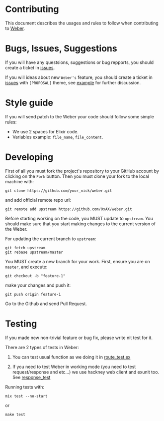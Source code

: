Contributing
================

This document describes the usages and rules to follow when contributing
to [Weber](https://github.com/0xAX/weber).

Bugs, Issues, Suggestions
==========================

If you will have any questsions, suggestions or bug repports, you should
create a ticket in [issues](https://github.com/0xAX/weber/issues).

If you will ideas about new `Weber's` feature, you should create a ticket
in [issues](https://github.com/0xAX/weber/issues) with `[PROPOSAL]` theme,
see [example](https://github.com/0xAX/weber/issues/28) for further discussion.

Style guide
===================

If you will send patch to the Weber your code should follow some simple rules:

  * We use 2 spaces for Elixir code.
  * Variables example: `file_name`, `file_content`.

Developing
====================

First of all you must fork the project's repository to your GitHub account by 
clicking on the `Fork` button. Then you must clone your fork to the local machine
with:

```
git clone https://github.com/your_nick/weber.git
```

and add official remote repo  url:

```
git remote add upstream https://github.com/0xAX/weber.git
```

Before starting working on the code, you MUST update to `upstream`.
You should make sure that you start making changes to the current version
of the Weber.

For updating the current branch to `upstream`:

```
git fetch upstream
git rebase upstream/master
```

You MUST create a new branch for your work. First, ensure you are on `master`,
and execute:

```
git checkout -b "feature-1"
```

make your changes and push it:

```
git push origin feature-1
```

Go to the Github and send Pull Request.

Testing
==============================

If  you made new non-trivial feature or bug fix, please write nit test for it. 

There are 2 types of tests in Weber:

  1. You can test usual function as we doing it in [route_test.ex](https://github.com/0xAX/weber/blob/master/test/route_test.exs)
  
  2. If you need to test Weber in working mode (you need to test request/response and etc...) we use hackney web client and exunit too. See [response_test](https://github.com/0xAX/weber/blob/master/test/weberTest/response_test.exs)

Running tests with:

```
mix test --no-start
```

or

```
make test
```

